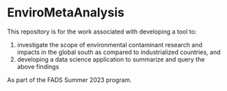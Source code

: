 # EnviroMetaAnalysis

This repository is for the work associated with developing a tool to:

1. investigate the scope of environmental contaminant research and impacts in the global south as compared to industrialized countries, and 
2. developing a data science application to summarize and query the above findings

As part of the FADS Summer 2023 program. 
